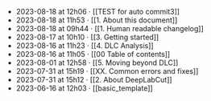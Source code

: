 - 2023-08-18 at 12h06 · [[TEST for auto commit3]]
- 2023-08-18 at 11h53 · [[1. About this document]]
- 2023-08-18 at 09h44 · [[1. Human readable changelog]]
- 2023-08-17 at 10h10 · [[3. Getting started]]
- 2023-08-16 at 11h23 · [[4. DLC Analysis]]
- 2023-08-16 at 11h05 · [[00 Table of contents]]
- 2023-08-01 at 12h58 · [[5. Moving beyond DLC]]
- 2023-07-31 at 15h19 · [[XX. Common errors and fixes]]
- 2023-07-31 at 15h12 · [[2. About DeepLabCut]]
- 2023-06-16 at 12h03 · [[basic_template]]
